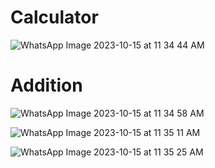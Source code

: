# Calculator
![WhatsApp Image 2023-10-15 at 11 34 44 AM](https://github.com/Anudeep02/Calculator/assets/74246826/15898105-228d-4782-8f86-76b43bf6378a)

# Addition
![WhatsApp Image 2023-10-15 at 11 34 58 AM](https://github.com/Anudeep02/Calculator/assets/74246826/153fad81-3a11-433d-b2f8-7b8fff32b8be)

![WhatsApp Image 2023-10-15 at 11 35 11 AM](https://github.com/Anudeep02/Calculator/assets/74246826/b8b01a1b-ce41-4ee0-8535-295218b39dac)

![WhatsApp Image 2023-10-15 at 11 35 25 AM](https://github.com/Anudeep02/Calculator/assets/74246826/26d00148-41a2-4d30-a74a-f2b183c58b05)

